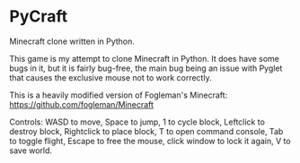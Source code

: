 # PyCraft
Minecraft clone written in Python.

This game is my attempt to clone Minecraft in Python. It does have some bugs in
it, but it is fairly bug-free, the main bug being an issue with Pyglet that
causes the exclusive mouse not to work correctly.

This is a heavily modified version of Fogleman's Minecraft:
https://github.com/fogleman/Minecraft

Controls:
WASD to move, 
Space to jump, 
1 to cycle block, 
Leftclick to destroy block, Rightclick to place block, 
T to open command console, 
Tab to toggle flight, 
Escape to free the mouse, click window to lock it again, 
V to save world.
